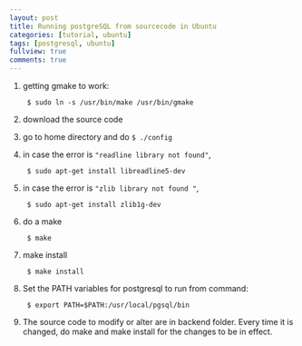 ```yaml
---
layout: post
title: Running postgreSQL from sourcecode in Ubuntu
categories: [tutorial, ubuntu]
tags: [postgresql, ubuntu]
fullview: true
comments: true
---
```


1. getting gmake to work:

        $ sudo ln -s /usr/bin/make /usr/bin/gmake

2. download the source code

3. go to home directory and do `$ ./config`

4. in case the error is `"readline library not found"`,

        $ sudo apt-get install libreadline5-dev

5. in case the error is `"zlib library not found "`,

        $ sudo apt-get install zlib1g-dev

6. do a make

        $ make

7. make install

        $ make install

8. Set the PATH variables for postgresql to run from command:

        $ export PATH=$PATH:/usr/local/pgsql/bin

9. The source code to modify or alter are in backend folder. Every time it is changed, do make and make install for the changes to be in effect.
